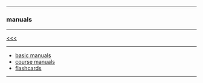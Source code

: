 
---

### manuals

---

[<<<](https://github.com/ttltrk/PRG/blob/master/CODING.MD)

---

* <a href="https://github.com/ttltrk/PRG/blob/master/MANUALS.MD">basic manuals</a>
* <a href="https://github.com/ttltrk/PRG/blob/master/COUR_MAN.MD">course manuals</a>
* <a href="">flashcards</a>

---
